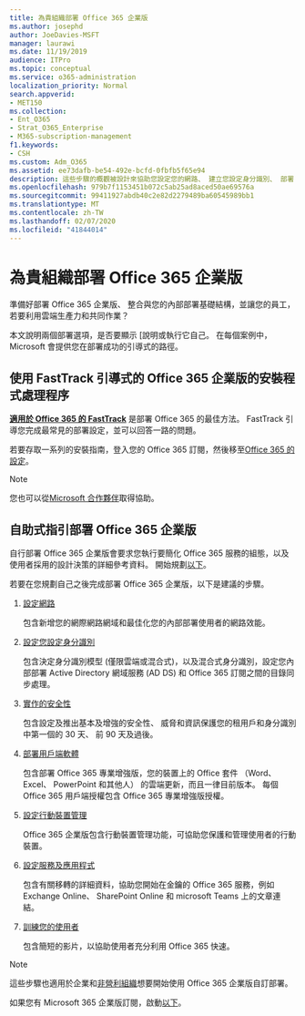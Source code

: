```yaml
---
title: 為貴組織部署 Office 365 企業版
ms.author: josephd
author: JoeDavies-MSFT
manager: laurawi
ms.date: 11/19/2019
audience: ITPro
ms.topic: conceptual
ms.service: o365-administration
localization_priority: Normal
search.appverid:
- MET150
ms.collection:
- Ent_O365
- Strat_O365_Enterprise
- M365-subscription-management
f1.keywords:
- CSH
ms.custom: Adm_O365
ms.assetid: ee73dafb-be54-492e-bcfd-0fbfb5f65e94
description: 這些步驟的概觀被設計來協助您設定您的網路、 建立您設定身分識別、 部署 Office 365 專業增強版、 移轉您的資料，並協助您組織中開始使用 Office 365 的人員。
ms.openlocfilehash: 979b7f1153451b072c5ab25ad8aced50ae69576a
ms.sourcegitcommit: 99411927abdb40c2e82d2279489ba60545989bb1
ms.translationtype: MT
ms.contentlocale: zh-TW
ms.lasthandoff: 02/07/2020
ms.locfileid: "41844014"
---
```

# <a name="deploy-office-365-enterprise-for-your-organization"></a>為貴組織部署 Office 365 企業版

準備好部署 Office 365 企業版、 整合與您的內部部署基礎結構，並讓您的員工，若要利用雲端生產力和共同作業？

本文說明兩個部署選項，是否要顯示 [說明或執行它自己。 在每個案例中，Microsoft 會提供您在部署成功的引導式的路徑。

## <a name="guided-office-365-enterprise-setup-process-with-fasttrack"></a>使用 FastTrack 引導式的 Office 365 企業版的安裝程式處理程序

**[適用於 Office 365 的 FastTrack](https://docs.microsoft.com/fasttrack/O365-fasttrack-benefit-for-office-365)** 是部署 Office 365 的最佳方法。 FastTrack 引導您完成最常見的部署設定，並可以回答一路的問題。 

若要存取一系列的安裝指南，登入您的 Office 365 訂閱，然後移至[Office 365 的設定](https://aka.ms/o365fasttrack)。

>[!Note]
>您也可以從[Microsoft 合作夥伴](https://www.microsoft.com/solution-providers/home)取得協助。
>

## <a name="do-it-yourself-guided-deployment-of-office-365-enterprise"></a>自助式指引部署 Office 365 企業版

自行部署 Office 365 企業版會要求您執行要簡化 Office 365 服務的組態，以及使用者採用的設計決策的詳細參考資料。 開始規劃[以下](get-your-organization-ready-for-office-365.md)。

若要在您規劃自己之後完成部署 Office 365 企業版，以下是建議的步驟。

1. [設定網路](set-up-network-for-office-365.md)

   包含新增您的網際網路網域和最佳化您的內部部署使用者的網路效能。
 
2. [設定您設定身分識別](protect-your-global-administrator-accounts.md)

   包含決定身分識別模型 (僅限雲端或混合式)，以及混合式身分識別，設定您內部部署 Active Directory 網域服務 (AD DS) 和 Office 365 訂閱之間的目錄同步處理。

3. [實作的安全性](https://docs.microsoft.com/office365/securitycompliance/security-roadmap)

   包含設定及推出基本及增強的安全性、 威脅和資訊保護您的租用戶和身分識別中第一個的 30 天、 前 90 天及過後。
 
4. [部署用戶端軟體](https://docs.microsoft.com/DeployOffice/deployment-guide-for-office-365-proplus)

   包含部署 Office 365 專業增強版，您的裝置上的 Office 套件 （Word、 Excel、 PowerPoint 和其他人） 的雲端更新，而且一律目前版本。 每個 Office 365 用戶端授權包含 Office 365 專業增強版授權。
 
5. [設定行動裝置管理](https://support.office.com/article/set-up-mobile-device-management-mdm-in-office-365-dd892318-bc44-4eb1-af00-9db5430be3cd)

   Office 365 企業版包含行動裝置管理功能，可協助您保護和管理使用者的行動裝置。
 
6. [設定服務及應用程式](configure-services-and-applications.md)

   包含有關移轉的詳細資料，協助您開始在金鑰的 Office 365 服務，例如 Exchange Online、 SharePoint Online 和 microsoft Teams 上的文章連結。
 
7. [訓練您的使用者](https://docs.microsoft.com/office365/admin/admin-overview/get-started-with-office-365#training-resources-for-your-users)

   包含簡短的影片，以協助使用者充分利用 Office 365 快速。
 

>[!Note]
>這些步驟也適用於企業和[非營利組織](https://go.microsoft.com/fwlink/?LinkId=627221)想要開始使用 Office 365 企業版自訂部署。 
>

如果您有 Microsoft 365 企業版訂閱，啟動[以下](https://docs.microsoft.com/microsoft-365/enterprise/deploy-microsoft-365-enterprise)。
